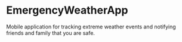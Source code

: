 # EmergencyWeatherApp
Mobile application for tracking extreme weather events and notifying friends and family that you are safe.
